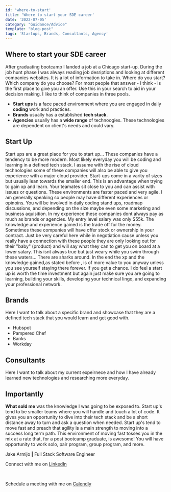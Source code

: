 ```yaml
---
id: 'where-to-start'
title: 'Where to start your SDE career'
date: '2022-07-05'
category: "Guidance/Advice"
template: "blog-post"
tags: 'Startups, Brands, Consultants, Agency'
---
```

## Where to start your SDE career

After graduating bootcamp I landed a job at a Chicago start-up. During the job hunt phase I was always reading job desriptions and looking at different companies websites. It is a lot of information to take in. Where do you start? Which company do you choose?  For most people that answer - I think - is the first place to give you an offer. Use this in your search to aid in your decision making. I like to think of companies in three pools.

- **Start ups** is a face paced environment where you are engaged in daily **coding** work and practices.
- **Brands** usually has a established **tech stack**.
- **Agencies** usually has a **wide range** of technoogies. These technologies are dependent on client's needs and could vary.

## Start Up

Start ups are a great place for you to start up... These companies have a tendency to be more modern. Most likely everyday you will be coding and learning in a defined tech stack. I assume with the rise of cloud technologies some of these companies will also be able to give you experience with a major cloud provider. Start-ups come in a varity of sizes but usually lean towards the smaller end. This is an advantage when trying to gain xp and learn. Your teamates sit close to you and can assist with issues or questions. These environments are faster paced and very agile. I am generally speaking so people may have different experiences or opinoins. You will be involved in daily coding stand ups, roadmap discussions, and depending on the size maybe even some marketing and business aquisition. In my experience these companies dont always pay as much as brands or agencies. My entry level salary was only $55k. The knowledge and experience gained is the trade off for the money. Sometimes these companies will have offer stock or ownership in your contract. Just be very careful here while in negotiation cause unless you really have a connection with these people they are only looking out for their "baby" (product) and will say what they can to get you on board at a lower salary. This isnt always true but just weary while you swim through these waters... There are sharks around. In the end the xp and the knowledge gained,as stated before , is of more value to you anyway unless you see yourself staying there forever. If you get a chance. I do feel a start up is worth the time investment but again just make sure you are going to learning, building your skills, developing your technical lingo, and expanding your professional network.

## Brands

Here I want to talk about a specific brand and showcase that they are a defined tech stack that you would learn and get good with.

- Hubspot
- Pampered Chef
- Banks
- Workday

## Consultants

Here I want to talk about my current expeirnece and how I have already learned new technologies and researching more everyday.

## Importantly

**What sold me** was the knowledge I was going to be exposed to. Start up's tend to be smaller teams where you will handle and touch a lot of code. It gives you an opportunity to dive into their tech stack and be a short distance away to turn and ask a question when needed. Start up's tend to move fast and preach that agility is a main strength to moving into a success long term path. This environment of moving fast tosses you in the mix at a rate that, for a post bootcamp graduate, is awesome! You will have opportunity to work solo, pair program, group program, and more.

Jake Armijo **|** Full Stack Software Engineer
</br>

Connect with me on [LinkedIn](https://www.linkedin.com/in/jake-armijo/)

</br>

Schedule a meeting with me on [Calendly](https://calendly.com/armijojake/meeting)
